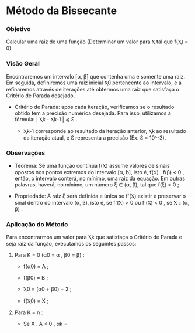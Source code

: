 # Método da Bissecante

### Objetivo

Calcular uma raiz de uma função (Determinar um valor para Ⲭ tal que f(Ⲭ) = 0).

### Visão Geral

Encontraremos um intervalo [α, β] que contenha uma e somente uma raiz. Em seguida, definiremos uma raiz inicial Ⲭ0 pertencente ao intervalo, e a refinaremos através de iterações até obtermos uma raiz que satisfaça o Critério de Parada desejado.

* Critério de Parada: após cada iteração, verificamos se o resultado obtido tem a precisão numérica desejada. Para isso, utilizamos a fórmula: | Ⲭk - Ⲭk-1 |  ⩽  Ɛ . 

    * Ⲭk-1 corresponde ao resultado da iteração anterior, Ⲭk ao resultado da iteração atual, e Ɛ representa a precisão (Ex. Ɛ = 10^-3).

### Observações

* Teorema: Se uma função contínua f(Ⲭ) assume valores de sinais opostos nos pontos extremos do intervalo [α, b], isto é, f(α) . f(β) < 0 , então, o intervalo conterá, no mínimo, uma raiz da equação. Em outras palavras, haverá, no mínimo, um número ξ ∈ (α, β), tal que f(ξ) = 0 ;

* Propriedade: A raiz ξ será definida e única se f'(Ⲭ) existir e preservar o sinal dentro do intervalo (α, β), isto é, se f'(Ⲭ) > 0 ou f'(Ⲭ) < 0 , se Ⲭ ∈ (α, β) .

### Aplicação do Método

Para encontrarmos um valor para Ⲭk que satisfaça o Critério de Parada e seja raiz da função, executamos os seguintes passos:

1. Para K = 0 (α0 = α , β0 = β) :

    * f(α0) = A ;

    * f(β0) = B ;

    * Ⲭ0 = (α0 + β0) ÷ 2 ;

    * f(Ⲭ0) = X ;

2. Para K = n :

    * Se X . A < 0 , αk = 



